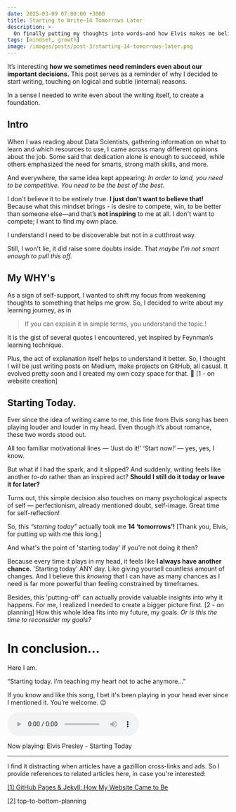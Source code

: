 ```yaml
---
date: 2025-03-09 07:00:00 +3000
title: Starting to Write—14 Tomorrows Later
description: >-
  On finally putting my thoughts into words—and how Elvis makes me believe in endless possibilities.
tags: [mindset, growth]
image: /images/posts/post-3/starting-14-tomorrows-later.png
---
```


It’s interesting **how we sometimes need reminders even about our important decisions.** This post serves as a reminder of why I decided to start writing, touching on logical and subtle (internal) reasons.

In a sense I needed to write even about the writing itself, to create a foundation.

## Intro

When I was reading about Data Scientists, gathering information on what to learn and which resources to use, I came across many different opinions about the job. Some said that dedication alone is enough to succeed, while others emphasized the need for smarts, strong math skills, and more.

And everywhere, the same idea kept appearing: _In order to land, you need to be competitive. You need to be the best of the best._

I don't believe it to be entirely true. **I just don't want to believe that!** Because what this mindset brings - is desire to compete, win, to be better than someone else—and that’s **not inspiring** to me at all. I don't want to compete; I want to find my own place.

<p class="notation-s">I understand I need to be discoverable but not in a cutthroat way.</p>

Still, I won't lie, it did raise some doubts inside. That _maybe I’m not smart enough to pull this off._

## My WHY's

As a sign of self-support, I wanted to shift my focus from weakening thoughts to something that helps me grow. So, I decided to write about my learning journey, as in

> If you can explain it in simple terms, you understand the topic.\!

<p class="notation">It is the gist of several quotes I encountered, yet inspired by Feynman’s learning technique.</p>
Plus, the act of explanation itself helps to understand it better. So, I thought I will be just writing posts on Medium, make projects on GitHub, all casual. It evolved pretty soon and I created my own cozy space for that. 🤭 [1 - on website creation]

## Starting Today.

Ever since the idea of writing came to me, this line from Elvis song has been playing louder and louder in my head. Even though it’s about romance, these two words stood out.

All too familiar motivational lines — ‘Just do it!’ ‘Start now!’ — yes, yes, I know.

But what if I had the spark, and it slipped? And suddenly, writing feels like another _to-do_ rather than an inspired act? **Should I still do it today or leave it for later?**

Turns out, this simple decision also touches on many psychological aspects of self — perfectionism, already mentioned doubt, self-image. Great time for self-reflection!

So, this _“starting today”_ actually took me **14 ‘tomorrows’!** [Thank you, Elvis, for putting up with me this long.]

<p class="notation">And what's the point of 'starting today' if you're not doing it then?</p>

Because every time it plays in my head, it feels like **I always have another chance.** 'Starting today' ANY day. Like giving yoursell countless amount of changes. And I believe this _knowing_ that I can have as many chances as I need is far more powerful than feeling constrained by timeframes.

Besides, this 'putting-off' can actually provide valuable insights into why it happens. For me, I realized I needed to create a bigger picture first. [2 - on planning] How this whole idea fits into my future, my goals. _Or is this the time to reconsider my goals?_

# In conclusion…

Here I am.

<p class="notation">“Starting today. I’m teaching my heart not to ache anymore…”</p>

If you know and like this song, I bet it's been playing in your head ever since I mentioned it. You’re welcome. 😉

<audio class="audio-player" controls>
  <source src="/assets/audio/elvis-starting-today.mp3" type="audio/mpeg">
  Your browser does not support the audio element.
</audio>
<p class="now-playing">Now playing: Elvis Presley - Starting Today</p>

---

<div class="end-comment">
  <p>I find it distracting when articles have a gazillion cross-links and ads. So I provide references to related articles here, in case you're interested:</p>
  <p class="remove-space-below"><a href="/blog/github-pages-jekyll-how-my-website-came-to-be">[1] GitHub Pages & Jekyll: How My Website Came to Be</a></p>
  <p>[2] top-to-bottom-planning</p>
</div>
